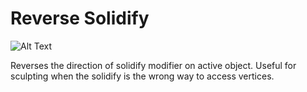 # Reverse Solidify

![Alt Text](../gifs/maybe.gif)

Reverses the direction of solidify modifier on active object. Useful for sculpting when the solidify is the wrong way to access vertices.
